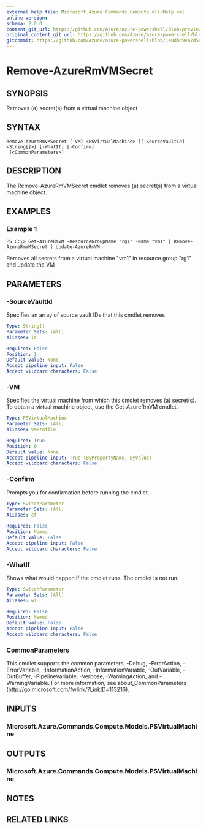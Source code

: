 ```yaml
---
external help file: Microsoft.Azure.Commands.Compute.dll-Help.xml
online version:
schema: 2.0.0
content_git_url: https://github.com/Azure/azure-powershell/blob/preview/src/ResourceManager/Compute/Commands.Compute/help/Remove-AzureRmVMSecret.md
original_content_git_url: https://github.com/Azure/azure-powershell/blob/preview/src/ResourceManager/Compute/Commands.Compute/help/Remove-AzureRmVMSecret.md
gitcommit: https://github.com/Azure/azure-powershell/blob/1e0dbd9ea7d5072fb8029e35f1a03f4023d1f52b
---
```


# Remove-AzureRmVMSecret

## SYNOPSIS
Removes (a) secret(s) from a virtual machine object

## SYNTAX

```
Remove-AzureRmVMSecret [-VM] <PSVirtualMachine> [[-SourceVaultId] <String[]>] [-WhatIf] [-Confirm]
 [<CommonParameters>]
```

## DESCRIPTION
The Remove-AzureRmVMSecret cmdlet removes (a) secret(s) from a virtual machine object.

## EXAMPLES

### Example 1
```
PS C:\> Get-AzureRmVM -ResourceGroupName "rg1" -Name "vm1" | Remove-AzureRmVMSecret | Update-AzureRmVM
```

Removes all secrets from a virtual machine "vm1" in resource group "rg1" and update the VM

## PARAMETERS

### -SourceVaultId
Specifies an array of source vault IDs that this cmdlet removes.

```yaml
Type: String[]
Parameter Sets: (All)
Aliases: Id

Required: False
Position: 1
Default value: None
Accept pipeline input: False
Accept wildcard characters: False
```

### -VM
Specifies the virtual machine from which this cmdlet removes (a) secret(s).
To obtain a virtual machine object, use the Get-AzureRmVM cmdlet.

```yaml
Type: PSVirtualMachine
Parameter Sets: (All)
Aliases: VMProfile

Required: True
Position: 0
Default value: None
Accept pipeline input: True (ByPropertyName, ByValue)
Accept wildcard characters: False
```

### -Confirm
Prompts you for confirmation before running the cmdlet.

```yaml
Type: SwitchParameter
Parameter Sets: (All)
Aliases: cf

Required: False
Position: Named
Default value: False
Accept pipeline input: False
Accept wildcard characters: False
```

### -WhatIf
Shows what would happen if the cmdlet runs.
The cmdlet is not run.

```yaml
Type: SwitchParameter
Parameter Sets: (All)
Aliases: wi

Required: False
Position: Named
Default value: False
Accept pipeline input: False
Accept wildcard characters: False
```

### CommonParameters
This cmdlet supports the common parameters: -Debug, -ErrorAction, -ErrorVariable, -InformationAction, -InformationVariable, -OutVariable, -OutBuffer, -PipelineVariable, -Verbose, -WarningAction, and -WarningVariable. For more information, see about_CommonParameters (http://go.microsoft.com/fwlink/?LinkID=113216).

## INPUTS

### Microsoft.Azure.Commands.Compute.Models.PSVirtualMachine

## OUTPUTS

### Microsoft.Azure.Commands.Compute.Models.PSVirtualMachine

## NOTES

## RELATED LINKS

